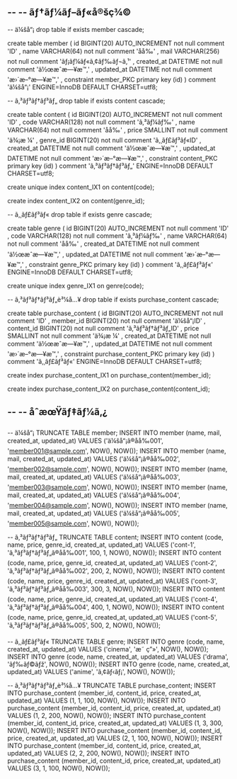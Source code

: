 --
-- ãƒ†ãƒ¼ãƒ–ãƒ«å®šç¾©
--

-- ä¼šå“¡
drop table if exists member cascade;

create table member (
  id BIGINT(20) AUTO_INCREMENT not null comment 'ID'
  , name VARCHAR(64) not null comment 'åå‰'
  , mail VARCHAR(256) not null comment 'ãƒ¡ãƒ¼ãƒ«ã‚¢ãƒ‰ãƒ¬ã‚¹'
  , created_at DATETIME not null comment 'ä½œæˆæ—¥æ™‚'
  , updated_at DATETIME not null comment 'æ›´æ–°æ—¥æ™‚'
  , constraint member_PKC primary key (id)
) comment 'ä¼šå“¡' ENGINE=InnoDB DEFAULT CHARSET=utf8;

-- ã‚³ãƒ³ãƒ†ãƒ³ãƒ„
drop table if exists content cascade;

create table content (
  id BIGINT(20) AUTO_INCREMENT not null comment 'ID'
  , code VARCHAR(128) not null comment 'ã‚³ãƒ¼ãƒ‰'
  , name VARCHAR(64) not null comment 'åå‰'
  , price SMALLINT not null comment 'ä¾¡æ ¼'
  , genre_id BIGINT(20) not null comment 'ã‚¸ãƒ£ãƒ³ãƒ«ID'
  , created_at DATETIME not null comment 'ä½œæˆæ—¥æ™‚'
  , updated_at DATETIME not null comment 'æ›´æ–°æ—¥æ™‚'
  , constraint content_PKC primary key (id)
) comment 'ã‚³ãƒ³ãƒ†ãƒ³ãƒ„' ENGINE=InnoDB DEFAULT CHARSET=utf8;

create unique index content_IX1
  on content(code);

create index content_IX2
  on content(genre_id);

-- ã‚¸ãƒ£ãƒ³ãƒ«
drop table if exists genre cascade;

create table genre (
  id BIGINT(20) AUTO_INCREMENT not null comment 'ID'
  , code VARCHAR(128) not null comment 'ã‚³ãƒ¼ãƒ‰'
  , name VARCHAR(64) not null comment 'åå‰'
  , created_at DATETIME not null comment 'ä½œæˆæ—¥æ™‚'
  , updated_at DATETIME not null comment 'æ›´æ–°æ—¥æ™‚'
  , constraint genre_PKC primary key (id)
) comment 'ã‚¸ãƒ£ãƒ³ãƒ«' ENGINE=InnoDB DEFAULT CHARSET=utf8;

create unique index genre_IX1
  on genre(code);

-- ã‚³ãƒ³ãƒ†ãƒ³ãƒ„è³¼å…¥
drop table if exists purchase_content cascade;

create table purchase_content (
  id BIGINT(20) AUTO_INCREMENT not null comment 'ID'
  , member_id BIGINT(20) not null comment 'ä¼šå“¡ID'
  , content_id BIGINT(20) not null comment 'ã‚³ãƒ³ãƒ†ãƒ³ãƒ„ID'
  , price SMALLINT not null comment 'ä¾¡æ ¼'
  , created_at DATETIME not null comment 'ä½œæˆæ—¥æ™‚'
  , updated_at DATETIME not null comment 'æ›´æ–°æ—¥æ™‚'
  , constraint purchase_content_PKC primary key (id)
) comment 'ã‚¸ãƒ£ãƒ³ãƒ«' ENGINE=InnoDB DEFAULT CHARSET=utf8;

create index purchase_content_IX1
  on purchase_content(member_id);

create index purchase_content_IX2
  on purchase_content(content_id);





--
-- åˆæœŸãƒ‡ãƒ¼ã‚¿
--

-- ä¼šå“¡
TRUNCATE TABLE member;
INSERT INTO member (name, mail, created_at, updated_at) VALUES ('ä¼šå“¡ã®åå‰001', 'member001@sample.com', NOW(), NOW());
INSERT INTO member (name, mail, created_at, updated_at) VALUES ('ä¼šå“¡ã®åå‰002', 'member002@sample.com', NOW(), NOW());
INSERT INTO member (name, mail, created_at, updated_at) VALUES ('ä¼šå“¡ã®åå‰003', 'member003@sample.com', NOW(), NOW());
INSERT INTO member (name, mail, created_at, updated_at) VALUES ('ä¼šå“¡ã®åå‰004', 'member004@sample.com', NOW(), NOW());
INSERT INTO member (name, mail, created_at, updated_at) VALUES ('ä¼šå“¡ã®åå‰005', 'member005@sample.com', NOW(), NOW());

-- ã‚³ãƒ³ãƒ†ãƒ³ãƒ„
TRUNCATE TABLE content;
INSERT INTO content (code, name, price, genre_id, created_at, updated_at) VALUES ('cont-1', 'ã‚³ãƒ³ãƒ†ãƒ³ãƒ„ã®åå‰001', 100, 1, NOW(), NOW());
INSERT INTO content (code, name, price, genre_id, created_at, updated_at) VALUES ('cont-2', 'ã‚³ãƒ³ãƒ†ãƒ³ãƒ„ã®åå‰002', 200, 2, NOW(), NOW());
INSERT INTO content (code, name, price, genre_id, created_at, updated_at) VALUES ('cont-3', 'ã‚³ãƒ³ãƒ†ãƒ³ãƒ„ã®åå‰003', 300, 3, NOW(), NOW());
INSERT INTO content (code, name, price, genre_id, created_at, updated_at) VALUES ('cont-4', 'ã‚³ãƒ³ãƒ†ãƒ³ãƒ„ã®åå‰004', 400, 1, NOW(), NOW());
INSERT INTO content (code, name, price, genre_id, created_at, updated_at) VALUES ('cont-5', 'ã‚³ãƒ³ãƒ†ãƒ³ãƒ„ã®åå‰005', 500, 2, NOW(), NOW());

-- ã‚¸ãƒ£ãƒ³ãƒ«
TRUNCATE TABLE genre;
INSERT INTO genre (code, name, created_at, updated_at) VALUES ('cinema', 'æ˜ ç”»',   NOW(), NOW());
INSERT INTO genre (code, name, created_at, updated_at) VALUES ('drama',  'ãƒ‰ãƒ©ãƒž', NOW(), NOW());
INSERT INTO genre (code, name, created_at, updated_at) VALUES ('anime',  'ã‚¢ãƒ‹ãƒ¡', NOW(), NOW());

-- ã‚³ãƒ³ãƒ†ãƒ³ãƒ„è³¼å…¥
TRUNCATE TABLE purchase_content;
INSERT INTO purchase_content (member_id, content_id, price, created_at, updated_at) VALUES (1, 1, 100, NOW(), NOW());
INSERT INTO purchase_content (member_id, content_id, price, created_at, updated_at) VALUES (1, 2, 200, NOW(), NOW());
INSERT INTO purchase_content (member_id, content_id, price, created_at, updated_at) VALUES (1, 3, 300, NOW(), NOW());
INSERT INTO purchase_content (member_id, content_id, price, created_at, updated_at) VALUES (2, 1, 100, NOW(), NOW());
INSERT INTO purchase_content (member_id, content_id, price, created_at, updated_at) VALUES (2, 2, 200, NOW(), NOW());
INSERT INTO purchase_content (member_id, content_id, price, created_at, updated_at) VALUES (3, 1, 100, NOW(), NOW());
